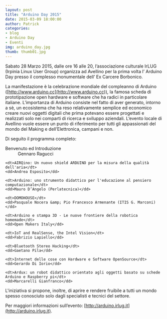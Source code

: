 ```yaml
---
layout: post
title: "Arduino Day 2015"
date: 2015-03-09 18:00:00
author: Patrick
categories:
- blog
- Arduino Day
- Eventi
img: arduino_day.jpg
thumb: thumb01.jpg
---
```


Sabato 28 Marzo 2015, dalle ore 16 alle 20, l’associazione culturale IrLUG (Irpinia Linux User Group) organizza ad Avellino per la prima volta l’ Arduino Day presso il complesso monumentale dell’ Ex Carcere Borbonico.

<!--more-->

La manifestazione è la celebrazione mondiale del compleanno di Arduino ([http://www.arduino.cc](http://www.arduino.cc)), la famosa scheda di prototipazione open hardware e software che ha radici in particolare italiane. L’importanza di Arduino consiste nel fatto di aver generato, intorno a sè, un ecosistema che ha reso relativamente semplice ed economico creare nuovi oggetti digitali che prima potevano essere progettati e realizzati solo nei comparti di ricerca e sviluppo aziendali. L’evento locale di Avellino vuole essere un punto di riferimento per tutti gli appassionati del mondo del Making e dell’Elettronica, campani e non.

Di seguito il programma completo:

<dl>
    <dt>Benvenuto ed Introduzione</dt>
    <dd>Gennaro Ragucci</dd>

    <dt>AIRQino: Un nuovo shield ARDUINO per la misura della qualità dell'aria</dt>
    <dd>Andrea Esposito</dd>

    <dt>Arduino: uno strumento didattico per l'educazione al pensiero computazionale</dt>
    <dd>Mauro D’Angelo (Perlatecnica)</dd>

    <dt>DOMOHOUSE</dt>
    <dd>Pasquale Nocera &amp; Pio Francesco Armenante (ITIS G. Marconi)</dd>

    <dt>Arduino e stampa 3D - Le nuove frontiere della robotica homemade</dt>
    <dd>Open Makers Italy</dd>

    <dt>IoT and RealSense, the Intel Vision</dt>
    <dd>Fabrizio Lapiello</dd>

    <dt>Bluetooth Stereo Hacking</dt>
    <dd>Gaetano Pila</dd>

    <dt>Internet delle cose con Hardware e Software OpenSource</dt>
    <dd>Gerardo Di Iorio</dd>

    <dt>Ardux: un robot didattico orientato agli oggetti basato su schede Arduino e Raspberry pi</dt>
    <dd>Marcarelli Gianfranco</dd>
</dl>

L'iniziativa si propone, inoltre, di aprire e rendere fruibile a tutti un mondo spesso conosciuto solo dagli specialisti e tecnici del settore.

Per maggiori informazioni sull’evento: [http://arduino.irlug.it](http://arduino.irlug.it).
